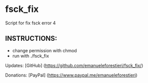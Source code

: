 # fsck_fix #

Script for fix fsck error 4

## INSTRUCTIONS: ##
 * change permission with chmod
 * run with ./fsck_fix

Updates: [GitHub] (https://github.com/emanueleforestieri/fsck_fix/)

Donations: [PayPal] (https://www.paypal.me/emanueleforestieri)
